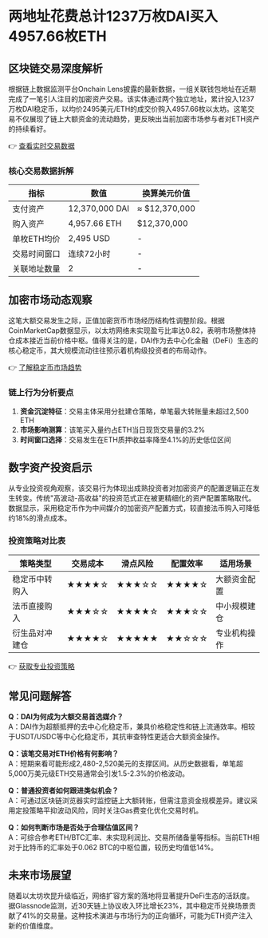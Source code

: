 # 两地址花费总计1237万枚DAI买入4957.66枚ETH

## 区块链交易深度解析

根据链上数据监测平台Onchain Lens披露的最新数据，一组关联钱包地址在近期完成了一笔引人注目的加密资产交易。该实体通过两个独立地址，累计投入1237万枚DAI稳定币，以均价2495美元/ETH的成交价购入4957.66枚以太坊。这笔交易不仅展现了链上大额资金的流动趋势，更反映出当前加密市场参与者对ETH资产的持续看好。

👉 [查看实时交易数据](https://bit.ly/okx_welcome)

### 核心交易数据拆解

| 指标            | 数值             | 换算美元价值       |
|-----------------|------------------|--------------------|
| 支付资产        | 12,370,000 DAI   | ≈ $12,370,000      |
| 购入资产        | 4,957.66 ETH     | $12,370,000        |
| 单枚ETH均价     | 2,495 USD        | -                  |
| 交易时间窗口    | 连续72小时       | -                  |
| 关联地址数量    | 2                | -                  |

## 加密市场动态观察

这笔大额交易发生之际，正值加密货币市场经历结构性调整阶段。根据CoinMarketCap数据显示，以太坊网络未实现盈亏比率达0.82，表明市场整体持仓成本接近当前价格中枢。值得关注的是，DAI作为去中心化金融（DeFi）生态的核心稳定币，其大规模流动往往预示着机构级投资者的布局动作。

👉 [了解稳定币市场趋势](https://bit.ly/okx_welcome)

### 链上行为分析要点
1. **资金沉淀特征**：交易主体采用分批建仓策略，单笔最大转账量未超过2,500 ETH
2. **市场影响测算**：该笔买入量约占ETH当日现货交易量的3.2%
3. **时间窗口选择**：交易发生在ETH质押收益率降至4.1%的历史低位区间

## 数字资产投资启示

从专业投资视角观察，该交易行为体现出成熟投资者对加密资产的配置逻辑正在发生转变。传统"高波动-高收益"的投资范式正在被更精细化的资产配置策略取代。数据显示，采用稳定币作为中间媒介的加密资产配置方式，较直接法币购入可降低约18%的滑点成本。

### 投资策略对比表

| 策略类型       | 交易成本 | 滑点风险 | 配置效率 | 适用场景         |
|----------------|----------|----------|----------|------------------|
| 稳定币中转购入 | ★★★★☆    | ★★★☆☆    | ★★★★☆    | 大额资金配置     |
| 法币直接购入   | ★★★☆☆    | ★★★★☆    | ★★★☆☆    | 中小规模建仓     |
| 衍生品对冲建仓 | ★★★★☆    | ★★★★★    | ★★☆☆☆    | 专业机构操作     |

👉 [获取专业投资策略](https://bit.ly/okx_welcome)

## 常见问题解答

**Q：DAI为何成为大额交易首选媒介？**  
A：DAI作为超额抵押的去中心化稳定币，兼具价格稳定性和链上流通效率。相较于USDT/USDC等中心化稳定币，其抗审查特性更适合大额资金操作。

**Q：该笔交易对ETH价格有何影响？**  
A：短期来看可能形成2,480-2,520美元的支撑区间。从历史数据看，单笔超5,000万美元级ETH交易通常会引发1.5-2.3%的价格波动。

**Q：普通投资者如何跟进类似机会？**  
A：可通过区块链浏览器实时监控链上大额转账，但需注意资金规模差异。建议采用定投策略平抑波动风险，同时关注Gas费变化优化交易时机。

**Q：如何判断市场是否处于合理估值区间？**  
A：可综合参考ETH/BTC汇率、未实现利润比、交易所储备量等指标。当前ETH相对于比特币的汇率处于0.062 BTC的中枢位置，较历史均值低14%。

## 未来市场展望

随着以太坊坎昆升级临近，网络扩容方案的落地将显著提升DeFi生态的活跃度。据Glassnode监测，近30天链上协议收入环比增长23%，其中稳定币兑换场景贡献了41%的交易量。这种技术演进与市场行为的正向循环，可能为ETH资产注入新的价值维度。
